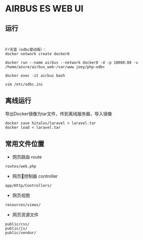 # AIRBUS ES WEB UI

## 运行
```


Fr天蓝（odbc驱动版）：
docker network create docker0

docker run --name airbus --network docker0 -d -p 10080:80 -v /home/azure/airbus_web:/var/www joey/php-odbc

docker exec -it airbus bash

vim /etc/odbc.ini 
```

## 离线运行
导出Docker镜像为tar文件，传到离线服务器，导入镜像
```
docker save hitalos/laravel > laravel.tar
docker load < laravel.tar
```

## 常用文件位置
* 网页路由 route
```
routes/web.php
```

* 网页控制器 controller
```
app/Http/Controllers/
```

* 网页视图
```
resources/views/
```

* 网页资源文件
```
public/css/
public/js/
public/vendor/
```
